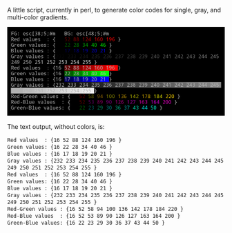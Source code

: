 A little script, currently in perl, to generate color codes for
single, gray, and multi-color gradients.

![ansigradients script output](ansigradients-img.png)


The text output, without colors, is:

```FG: esc[38;5;#m   BG: esc[48;5;#m
Red values  : {16 52 88 124 160 196 }
Green values: {16 22 28 34 40 46 }
Blue values : {16 17 18 19 20 21 }
Gray values : {232 233 234 235 236 237 238 239 240 241 242 243 244 245 249 250 251 252 253 254 255 }
Red values  : {16 52 88 124 160 196 }
Green values: {16 22 28 34 40 46 }
Blue values : {16 17 18 19 20 21 }
Gray values : {232 233 234 235 236 237 238 239 240 241 242 243 244 245 249 250 251 252 253 254 255 }
Red-Green values : {16 52 58 94 100 136 142 178 184 220 }
Red-Blue values  : {16 52 53 89 90 126 127 163 164 200 }
Green-Blue values: {16 22 23 29 30 36 37 43 44 50 }
```
